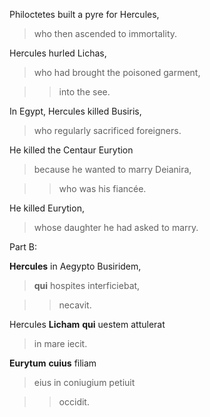 Philoctetes built a pyre for Hercules, 

>who then ascended to immortality.

Hercules hurled Lichas, 

>who had brought the poisoned garment, 

>>into the see.

In Egypt, Hercules killed Busiris,

>who regularly sacrificed foreigners.

He killed the Centaur Eurytion

>because he wanted to marry Deianira, 

>>who was his fiancée.

He killed Eurytion, 

>whose daughter he had asked to marry.

Part B:

**Hercules** in Aegypto Busiridem, 

>**qui** hospites interficiebat, 

>>necavit.

Hercules **Licham** **qui** uestem attulerat

>in mare iecit.

**Eurytum** **cuius** filiam

>eius in coniugium petiuit 

>>occidit.

